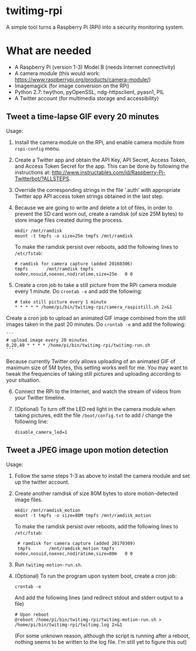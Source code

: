 # twitimg-rpi
A simple tool turns a Raspberry Pi (RPi) into a security monitoring system.

# What are needed
- A Raspberry Pi (version 1-3) Model B (needs Internet connectivity)
- A camera module (this would work: https://www.raspberrypi.org/products/camera-module/)
- Imagemagick (for image conversion on the RPi)
- Python 2.7: twython, pyOpenSSL, ndg-httpsclient, pyasn1, PIL
- A Twitter account (for multimedia storage and accessibility)

## Tweet a time-lapse GIF every 20 minutes

Usage:

1. Install the camera module on the RPi, and enable camera module from `rspi-config` menu.

2. Create a Twitter app and obtain the API Key, API Secret, Access Token, and Access Token Secret for the app. This can be done by following the instructions at: http://www.instructables.com/id/Raspberry-Pi-Twitterbot/?ALLSTEPS.

3. Override the corresponding strings in the file '.auth' with appropriate Twitter app API access token strings obtained in the last step.

4. Because we are going to write and delete a lot of files, in order to prevent the SD card worn out, create a ramdisk (of size 25M bytes) to store image files created during the process.
    ```
    mkdir /mnt/ramdisk
    mount -t tmpfs -o size=25m tmpfs /mnt/ramdisk
    ```
   To make the ramdisk persist over reboots, add the following lines to `/etc/fstab`:

    ```
    # ramdisk for camera capture (added 20160306)
    tmpfs       /mnt/ramdisk tmpfs   nodev,nosuid,noexec,nodiratime,size=25m   0 0
    ``` 
5. Create a cron job to take a still picture from the RPi camera module every 1 minute. Do `crontab -e` and add the following:

    ```
    # take still picture every 1 minute
    * * * * * /home/pi/bin/twitimg-rpi/camera_raspistill.sh 2>&1
    ```

  Create a cron job to upload an animated GIF image combined from the still images taken in the past 20 minutes. Do `crontab -e` and add the following:

    ```
    # upload image every 20 minutes
    0,20,40 * * * * /home/pi/bin/twitimg-rpi/twitimg-run.sh
    ```

  Because currently Twitter only allows uploading of an animated GIF of maximum size of 5M bytes, this setting works well for me. You may want to tweak the frequencies of taking still pictures and uploading according to your situation.

6. Connect the RPi to the Internet, and watch the stream of videos from your Twitter timeline.

7. (Optional) To turn off the LED red light in the camera module when taking pictures, edit the file `/boot/config.txt` to add / change the following line:
    ```
    disable_camera_led=1
    ```
## Tweet a JPEG image upon motion detection

Usage:

1. Follow the same steps 1-3 as above to install the camera module and set up the twitter account.

2. Create another ramdisk of size 80M bytes to store motion-detected image files.
   ```
   mkdir /mnt/ramdisk_motion
   mount -t tmpfs -o size=80M tmpfs /mnt/ramdisk_motion 
   ```

   To make the ramdisk persist over reboots, add the following lines to `/etc/fstab`:
   ```
    # ramdisk for camera capture (added 20170309)
    tmpfs       /mnt/ramdisk_motion tmpfs   nodev,nosuid,noexec,nodiratime,size=80m   0 0
   ``` 

3. Run `twitimg-motion-run.sh`.

4. (Optional) To run the program upon system boot, create a cron job:
   ```
   crontab -e
   ```
   And add the following lines (and redirect stdout and stderr output 
   to a file)
   ```
   # Upon reboot
   @reboot /home/pi/bin/twitimg-rpi/twitimg-motion-run.sh > /home/pi/bin/twitimg-rpi/twitimg.log 2>&1
   ```
   (For some unknown reason, although the script is running after a
   reboot, nothing seems to be written to the log file. I'm still yet to
   figure this out) 
